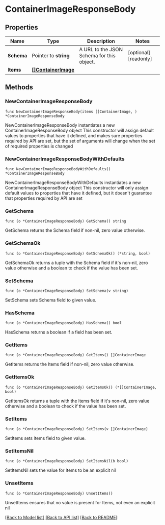 # ContainerImageResponseBody

## Properties

Name | Type | Description | Notes
------------ | ------------- | ------------- | -------------
**Schema** | Pointer to **string** | A URL to the JSON Schema for this object. | [optional] [readonly] 
**Items** | [**[]ContainerImage**](ContainerImage.md) |  | 

## Methods

### NewContainerImageResponseBody

`func NewContainerImageResponseBody(items []ContainerImage, ) *ContainerImageResponseBody`

NewContainerImageResponseBody instantiates a new ContainerImageResponseBody object
This constructor will assign default values to properties that have it defined,
and makes sure properties required by API are set, but the set of arguments
will change when the set of required properties is changed

### NewContainerImageResponseBodyWithDefaults

`func NewContainerImageResponseBodyWithDefaults() *ContainerImageResponseBody`

NewContainerImageResponseBodyWithDefaults instantiates a new ContainerImageResponseBody object
This constructor will only assign default values to properties that have it defined,
but it doesn't guarantee that properties required by API are set

### GetSchema

`func (o *ContainerImageResponseBody) GetSchema() string`

GetSchema returns the Schema field if non-nil, zero value otherwise.

### GetSchemaOk

`func (o *ContainerImageResponseBody) GetSchemaOk() (*string, bool)`

GetSchemaOk returns a tuple with the Schema field if it's non-nil, zero value otherwise
and a boolean to check if the value has been set.

### SetSchema

`func (o *ContainerImageResponseBody) SetSchema(v string)`

SetSchema sets Schema field to given value.

### HasSchema

`func (o *ContainerImageResponseBody) HasSchema() bool`

HasSchema returns a boolean if a field has been set.

### GetItems

`func (o *ContainerImageResponseBody) GetItems() []ContainerImage`

GetItems returns the Items field if non-nil, zero value otherwise.

### GetItemsOk

`func (o *ContainerImageResponseBody) GetItemsOk() (*[]ContainerImage, bool)`

GetItemsOk returns a tuple with the Items field if it's non-nil, zero value otherwise
and a boolean to check if the value has been set.

### SetItems

`func (o *ContainerImageResponseBody) SetItems(v []ContainerImage)`

SetItems sets Items field to given value.


### SetItemsNil

`func (o *ContainerImageResponseBody) SetItemsNil(b bool)`

 SetItemsNil sets the value for Items to be an explicit nil

### UnsetItems
`func (o *ContainerImageResponseBody) UnsetItems()`

UnsetItems ensures that no value is present for Items, not even an explicit nil

[[Back to Model list]](../README.md#documentation-for-models) [[Back to API list]](../README.md#documentation-for-api-endpoints) [[Back to README]](../README.md)


